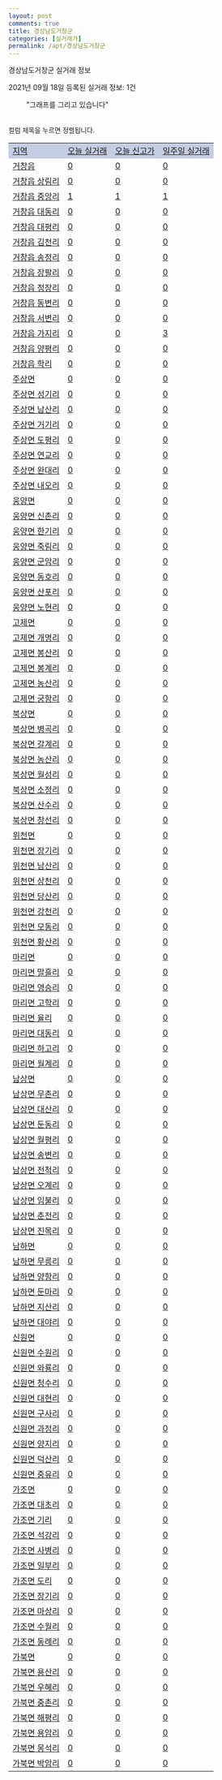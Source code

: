 ```yaml
---
layout: post
comments: true
title: 경상남도거창군
categories: [실거래가]
permalink: /apt/경상남도거창군
---
```


경상남도거창군 실거래 정보

2021년 09월 18일 등록된 실거래 정보: 1건

<!--<script async src="https://pagead2.googlesyndication.com/pagead/js/adsbygoogle.js?client=ca-pub-3485438051770037"
 crossorigin="anonymous"></script>-->

<script type="text/javascript">
  google.charts.load('current', {'packages':['corechart']});
  google.charts.setOnLoadCallback(drawChart);

  function drawChart() {
    var data = google.visualization.arrayToDataTable([['거래일', '매매', '전월세', '전매'], ['21-01', 46, 5, 0], ['21-02', 29, 15, 0], ['21-03', 52, 8, 0], ['21-04', 39, 8, 0], ['21-05', 48, 8, 0], ['21-06', 74, 3, 44], ['21-07', 57, 12, 43], ['21-08', 31, 5, 14], ['21-09', 9, 1, 7]]);

    var options = {
      title: '최근 1년간 유형별 거래량 추이',
      legend: { position: 'bottom' }
    };

    setTimeout(function() {
        var chart = new google.visualization.LineChart(document.getElementById('columnchart_material'));
        chart.draw(data, (options));
        document.getElementById('loading').style.display = 'none';
        var dayLabel = (new Date()).getDay();
        if (dayLabel < 2) {
            sorttable.innerSortFunction.apply(document.getElementById('week'), []);
            sorttable.innerSortFunction.apply(document.getElementById('week'), []);        
        }
        else {
            sorttable.innerSortFunction.apply(document.getElementById('today'), []);
            sorttable.innerSortFunction.apply(document.getElementById('today'), []);
        }
    }, 200);

  }
</script>

<div id="loading" style="z-index:20; display: block; margin-left: 35px">"그래프를 그리고 있습니다"</div>
<div id="columnchart_material" style="width: 95%; margin-left: -35px; display: block"></div>
<!--<div style="width: 95%; margin-left: -35px; display: block">
      <script async src="https://pagead2.googlesyndication.com/pagead/js/adsbygoogle.js?client=ca-pub-3485438051770037"
          crossorigin="anonymous"></script>
      <ins class="adsbygoogle"
          style="display:block"
          data-ad-format="fluid"
          data-ad-layout-key="-fb+5w+4e-db+86"
          data-ad-client="ca-pub-3485438051770037"
          data-ad-slot="1827090281"></ins>
      <script>
          (adsbygoogle = window.adsbygoogle || []).push({});
      </script>
</div>-->
<br>

<font size='small' style='font-size: small;'>컬럼 제목을 누르면 정렬됩니다.</font>
<table class="sortable">
  <tr style='background-color: rgba(114, 132, 186,0.4);'>
    <td id="region"><a href="#">지역</a></td>
    <td id="today"><a href="#">오늘 실거래</a></td>
    <td id="today_new"><a href="#">오늘 신고가</a></td>
    <td id="week"><a href="#">일주일 실거래</a></td>
  </tr>

  
  <tr class="item">
    <td><a href="경상남도거창군거창읍">거창읍</a></td>
    <td><a href="경상남도거창군거창읍">0</a></td>
    <td><a href="경상남도거창군거창읍">0</a></td>
    <td><a href="경상남도거창군거창읍">0</a></td>
  </tr>
    

  <tr class="item">
    <td><a href="경상남도거창군거창읍상림리">거창읍 상림리</a></td>
    <td><a href="경상남도거창군거창읍상림리">0</a></td>
    <td><a href="경상남도거창군거창읍상림리">0</a></td>
    <td><a href="경상남도거창군거창읍상림리">0</a></td>
  </tr>
    

  <tr class="item">
    <td><a href="경상남도거창군거창읍중앙리">거창읍 중앙리</a></td>
    <td><a href="경상남도거창군거창읍중앙리">1</a></td>
    <td><a href="경상남도거창군거창읍중앙리">1</a></td>
    <td><a href="경상남도거창군거창읍중앙리">1</a></td>
  </tr>
    

  <tr class="item">
    <td><a href="경상남도거창군거창읍대동리">거창읍 대동리</a></td>
    <td><a href="경상남도거창군거창읍대동리">0</a></td>
    <td><a href="경상남도거창군거창읍대동리">0</a></td>
    <td><a href="경상남도거창군거창읍대동리">0</a></td>
  </tr>
    

  <tr class="item">
    <td><a href="경상남도거창군거창읍대평리">거창읍 대평리</a></td>
    <td><a href="경상남도거창군거창읍대평리">0</a></td>
    <td><a href="경상남도거창군거창읍대평리">0</a></td>
    <td><a href="경상남도거창군거창읍대평리">0</a></td>
  </tr>
    

  <tr class="item">
    <td><a href="경상남도거창군거창읍김천리">거창읍 김천리</a></td>
    <td><a href="경상남도거창군거창읍김천리">0</a></td>
    <td><a href="경상남도거창군거창읍김천리">0</a></td>
    <td><a href="경상남도거창군거창읍김천리">0</a></td>
  </tr>
    

  <tr class="item">
    <td><a href="경상남도거창군거창읍송정리">거창읍 송정리</a></td>
    <td><a href="경상남도거창군거창읍송정리">0</a></td>
    <td><a href="경상남도거창군거창읍송정리">0</a></td>
    <td><a href="경상남도거창군거창읍송정리">0</a></td>
  </tr>
    

  <tr class="item">
    <td><a href="경상남도거창군거창읍장팔리">거창읍 장팔리</a></td>
    <td><a href="경상남도거창군거창읍장팔리">0</a></td>
    <td><a href="경상남도거창군거창읍장팔리">0</a></td>
    <td><a href="경상남도거창군거창읍장팔리">0</a></td>
  </tr>
    

  <tr class="item">
    <td><a href="경상남도거창군거창읍정장리">거창읍 정장리</a></td>
    <td><a href="경상남도거창군거창읍정장리">0</a></td>
    <td><a href="경상남도거창군거창읍정장리">0</a></td>
    <td><a href="경상남도거창군거창읍정장리">0</a></td>
  </tr>
    

  <tr class="item">
    <td><a href="경상남도거창군거창읍동변리">거창읍 동변리</a></td>
    <td><a href="경상남도거창군거창읍동변리">0</a></td>
    <td><a href="경상남도거창군거창읍동변리">0</a></td>
    <td><a href="경상남도거창군거창읍동변리">0</a></td>
  </tr>
    

  <tr class="item">
    <td><a href="경상남도거창군거창읍서변리">거창읍 서변리</a></td>
    <td><a href="경상남도거창군거창읍서변리">0</a></td>
    <td><a href="경상남도거창군거창읍서변리">0</a></td>
    <td><a href="경상남도거창군거창읍서변리">0</a></td>
  </tr>
    

  <tr class="item">
    <td><a href="경상남도거창군거창읍가지리">거창읍 가지리</a></td>
    <td><a href="경상남도거창군거창읍가지리">0</a></td>
    <td><a href="경상남도거창군거창읍가지리">0</a></td>
    <td><a href="경상남도거창군거창읍가지리">3</a></td>
  </tr>
    

  <tr class="item">
    <td><a href="경상남도거창군거창읍양평리">거창읍 양평리</a></td>
    <td><a href="경상남도거창군거창읍양평리">0</a></td>
    <td><a href="경상남도거창군거창읍양평리">0</a></td>
    <td><a href="경상남도거창군거창읍양평리">0</a></td>
  </tr>
    

  <tr class="item">
    <td><a href="경상남도거창군거창읍학리">거창읍 학리</a></td>
    <td><a href="경상남도거창군거창읍학리">0</a></td>
    <td><a href="경상남도거창군거창읍학리">0</a></td>
    <td><a href="경상남도거창군거창읍학리">0</a></td>
  </tr>
    

  <tr class="item">
    <td><a href="경상남도거창군주상면">주상면</a></td>
    <td><a href="경상남도거창군주상면">0</a></td>
    <td><a href="경상남도거창군주상면">0</a></td>
    <td><a href="경상남도거창군주상면">0</a></td>
  </tr>
    

  <tr class="item">
    <td><a href="경상남도거창군주상면성기리">주상면 성기리</a></td>
    <td><a href="경상남도거창군주상면성기리">0</a></td>
    <td><a href="경상남도거창군주상면성기리">0</a></td>
    <td><a href="경상남도거창군주상면성기리">0</a></td>
  </tr>
    

  <tr class="item">
    <td><a href="경상남도거창군주상면남산리">주상면 남산리</a></td>
    <td><a href="경상남도거창군주상면남산리">0</a></td>
    <td><a href="경상남도거창군주상면남산리">0</a></td>
    <td><a href="경상남도거창군주상면남산리">0</a></td>
  </tr>
    

  <tr class="item">
    <td><a href="경상남도거창군주상면거기리">주상면 거기리</a></td>
    <td><a href="경상남도거창군주상면거기리">0</a></td>
    <td><a href="경상남도거창군주상면거기리">0</a></td>
    <td><a href="경상남도거창군주상면거기리">0</a></td>
  </tr>
    

  <tr class="item">
    <td><a href="경상남도거창군주상면도평리">주상면 도평리</a></td>
    <td><a href="경상남도거창군주상면도평리">0</a></td>
    <td><a href="경상남도거창군주상면도평리">0</a></td>
    <td><a href="경상남도거창군주상면도평리">0</a></td>
  </tr>
    

  <tr class="item">
    <td><a href="경상남도거창군주상면연교리">주상면 연교리</a></td>
    <td><a href="경상남도거창군주상면연교리">0</a></td>
    <td><a href="경상남도거창군주상면연교리">0</a></td>
    <td><a href="경상남도거창군주상면연교리">0</a></td>
  </tr>
    

  <tr class="item">
    <td><a href="경상남도거창군주상면완대리">주상면 완대리</a></td>
    <td><a href="경상남도거창군주상면완대리">0</a></td>
    <td><a href="경상남도거창군주상면완대리">0</a></td>
    <td><a href="경상남도거창군주상면완대리">0</a></td>
  </tr>
    

  <tr class="item">
    <td><a href="경상남도거창군주상면내오리">주상면 내오리</a></td>
    <td><a href="경상남도거창군주상면내오리">0</a></td>
    <td><a href="경상남도거창군주상면내오리">0</a></td>
    <td><a href="경상남도거창군주상면내오리">0</a></td>
  </tr>
    

  <tr class="item">
    <td><a href="경상남도거창군웅양면">웅양면</a></td>
    <td><a href="경상남도거창군웅양면">0</a></td>
    <td><a href="경상남도거창군웅양면">0</a></td>
    <td><a href="경상남도거창군웅양면">0</a></td>
  </tr>
    

  <tr class="item">
    <td><a href="경상남도거창군웅양면신촌리">웅양면 신촌리</a></td>
    <td><a href="경상남도거창군웅양면신촌리">0</a></td>
    <td><a href="경상남도거창군웅양면신촌리">0</a></td>
    <td><a href="경상남도거창군웅양면신촌리">0</a></td>
  </tr>
    

  <tr class="item">
    <td><a href="경상남도거창군웅양면한기리">웅양면 한기리</a></td>
    <td><a href="경상남도거창군웅양면한기리">0</a></td>
    <td><a href="경상남도거창군웅양면한기리">0</a></td>
    <td><a href="경상남도거창군웅양면한기리">0</a></td>
  </tr>
    

  <tr class="item">
    <td><a href="경상남도거창군웅양면죽림리">웅양면 죽림리</a></td>
    <td><a href="경상남도거창군웅양면죽림리">0</a></td>
    <td><a href="경상남도거창군웅양면죽림리">0</a></td>
    <td><a href="경상남도거창군웅양면죽림리">0</a></td>
  </tr>
    

  <tr class="item">
    <td><a href="경상남도거창군웅양면군암리">웅양면 군암리</a></td>
    <td><a href="경상남도거창군웅양면군암리">0</a></td>
    <td><a href="경상남도거창군웅양면군암리">0</a></td>
    <td><a href="경상남도거창군웅양면군암리">0</a></td>
  </tr>
    

  <tr class="item">
    <td><a href="경상남도거창군웅양면동호리">웅양면 동호리</a></td>
    <td><a href="경상남도거창군웅양면동호리">0</a></td>
    <td><a href="경상남도거창군웅양면동호리">0</a></td>
    <td><a href="경상남도거창군웅양면동호리">0</a></td>
  </tr>
    

  <tr class="item">
    <td><a href="경상남도거창군웅양면산포리">웅양면 산포리</a></td>
    <td><a href="경상남도거창군웅양면산포리">0</a></td>
    <td><a href="경상남도거창군웅양면산포리">0</a></td>
    <td><a href="경상남도거창군웅양면산포리">0</a></td>
  </tr>
    

  <tr class="item">
    <td><a href="경상남도거창군웅양면노현리">웅양면 노현리</a></td>
    <td><a href="경상남도거창군웅양면노현리">0</a></td>
    <td><a href="경상남도거창군웅양면노현리">0</a></td>
    <td><a href="경상남도거창군웅양면노현리">0</a></td>
  </tr>
    

  <tr class="item">
    <td><a href="경상남도거창군고제면">고제면</a></td>
    <td><a href="경상남도거창군고제면">0</a></td>
    <td><a href="경상남도거창군고제면">0</a></td>
    <td><a href="경상남도거창군고제면">0</a></td>
  </tr>
    

  <tr class="item">
    <td><a href="경상남도거창군고제면개명리">고제면 개명리</a></td>
    <td><a href="경상남도거창군고제면개명리">0</a></td>
    <td><a href="경상남도거창군고제면개명리">0</a></td>
    <td><a href="경상남도거창군고제면개명리">0</a></td>
  </tr>
    

  <tr class="item">
    <td><a href="경상남도거창군고제면봉산리">고제면 봉산리</a></td>
    <td><a href="경상남도거창군고제면봉산리">0</a></td>
    <td><a href="경상남도거창군고제면봉산리">0</a></td>
    <td><a href="경상남도거창군고제면봉산리">0</a></td>
  </tr>
    

  <tr class="item">
    <td><a href="경상남도거창군고제면봉계리">고제면 봉계리</a></td>
    <td><a href="경상남도거창군고제면봉계리">0</a></td>
    <td><a href="경상남도거창군고제면봉계리">0</a></td>
    <td><a href="경상남도거창군고제면봉계리">0</a></td>
  </tr>
    

  <tr class="item">
    <td><a href="경상남도거창군고제면농산리">고제면 농산리</a></td>
    <td><a href="경상남도거창군고제면농산리">0</a></td>
    <td><a href="경상남도거창군고제면농산리">0</a></td>
    <td><a href="경상남도거창군고제면농산리">0</a></td>
  </tr>
    

  <tr class="item">
    <td><a href="경상남도거창군고제면궁항리">고제면 궁항리</a></td>
    <td><a href="경상남도거창군고제면궁항리">0</a></td>
    <td><a href="경상남도거창군고제면궁항리">0</a></td>
    <td><a href="경상남도거창군고제면궁항리">0</a></td>
  </tr>
    

  <tr class="item">
    <td><a href="경상남도거창군북상면">북상면</a></td>
    <td><a href="경상남도거창군북상면">0</a></td>
    <td><a href="경상남도거창군북상면">0</a></td>
    <td><a href="경상남도거창군북상면">0</a></td>
  </tr>
    

  <tr class="item">
    <td><a href="경상남도거창군북상면병곡리">북상면 병곡리</a></td>
    <td><a href="경상남도거창군북상면병곡리">0</a></td>
    <td><a href="경상남도거창군북상면병곡리">0</a></td>
    <td><a href="경상남도거창군북상면병곡리">0</a></td>
  </tr>
    

  <tr class="item">
    <td><a href="경상남도거창군북상면갈계리">북상면 갈계리</a></td>
    <td><a href="경상남도거창군북상면갈계리">0</a></td>
    <td><a href="경상남도거창군북상면갈계리">0</a></td>
    <td><a href="경상남도거창군북상면갈계리">0</a></td>
  </tr>
    

  <tr class="item">
    <td><a href="경상남도거창군북상면농산리">북상면 농산리</a></td>
    <td><a href="경상남도거창군북상면농산리">0</a></td>
    <td><a href="경상남도거창군북상면농산리">0</a></td>
    <td><a href="경상남도거창군북상면농산리">0</a></td>
  </tr>
    

  <tr class="item">
    <td><a href="경상남도거창군북상면월성리">북상면 월성리</a></td>
    <td><a href="경상남도거창군북상면월성리">0</a></td>
    <td><a href="경상남도거창군북상면월성리">0</a></td>
    <td><a href="경상남도거창군북상면월성리">0</a></td>
  </tr>
    

  <tr class="item">
    <td><a href="경상남도거창군북상면소정리">북상면 소정리</a></td>
    <td><a href="경상남도거창군북상면소정리">0</a></td>
    <td><a href="경상남도거창군북상면소정리">0</a></td>
    <td><a href="경상남도거창군북상면소정리">0</a></td>
  </tr>
    

  <tr class="item">
    <td><a href="경상남도거창군북상면산수리">북상면 산수리</a></td>
    <td><a href="경상남도거창군북상면산수리">0</a></td>
    <td><a href="경상남도거창군북상면산수리">0</a></td>
    <td><a href="경상남도거창군북상면산수리">0</a></td>
  </tr>
    

  <tr class="item">
    <td><a href="경상남도거창군북상면창선리">북상면 창선리</a></td>
    <td><a href="경상남도거창군북상면창선리">0</a></td>
    <td><a href="경상남도거창군북상면창선리">0</a></td>
    <td><a href="경상남도거창군북상면창선리">0</a></td>
  </tr>
    

  <tr class="item">
    <td><a href="경상남도거창군위천면">위천면</a></td>
    <td><a href="경상남도거창군위천면">0</a></td>
    <td><a href="경상남도거창군위천면">0</a></td>
    <td><a href="경상남도거창군위천면">0</a></td>
  </tr>
    

  <tr class="item">
    <td><a href="경상남도거창군위천면장기리">위천면 장기리</a></td>
    <td><a href="경상남도거창군위천면장기리">0</a></td>
    <td><a href="경상남도거창군위천면장기리">0</a></td>
    <td><a href="경상남도거창군위천면장기리">0</a></td>
  </tr>
    

  <tr class="item">
    <td><a href="경상남도거창군위천면남산리">위천면 남산리</a></td>
    <td><a href="경상남도거창군위천면남산리">0</a></td>
    <td><a href="경상남도거창군위천면남산리">0</a></td>
    <td><a href="경상남도거창군위천면남산리">0</a></td>
  </tr>
    

  <tr class="item">
    <td><a href="경상남도거창군위천면상천리">위천면 상천리</a></td>
    <td><a href="경상남도거창군위천면상천리">0</a></td>
    <td><a href="경상남도거창군위천면상천리">0</a></td>
    <td><a href="경상남도거창군위천면상천리">0</a></td>
  </tr>
    

  <tr class="item">
    <td><a href="경상남도거창군위천면당산리">위천면 당산리</a></td>
    <td><a href="경상남도거창군위천면당산리">0</a></td>
    <td><a href="경상남도거창군위천면당산리">0</a></td>
    <td><a href="경상남도거창군위천면당산리">0</a></td>
  </tr>
    

  <tr class="item">
    <td><a href="경상남도거창군위천면강천리">위천면 강천리</a></td>
    <td><a href="경상남도거창군위천면강천리">0</a></td>
    <td><a href="경상남도거창군위천면강천리">0</a></td>
    <td><a href="경상남도거창군위천면강천리">0</a></td>
  </tr>
    

  <tr class="item">
    <td><a href="경상남도거창군위천면모동리">위천면 모동리</a></td>
    <td><a href="경상남도거창군위천면모동리">0</a></td>
    <td><a href="경상남도거창군위천면모동리">0</a></td>
    <td><a href="경상남도거창군위천면모동리">0</a></td>
  </tr>
    

  <tr class="item">
    <td><a href="경상남도거창군위천면황산리">위천면 황산리</a></td>
    <td><a href="경상남도거창군위천면황산리">0</a></td>
    <td><a href="경상남도거창군위천면황산리">0</a></td>
    <td><a href="경상남도거창군위천면황산리">0</a></td>
  </tr>
    

  <tr class="item">
    <td><a href="경상남도거창군마리면">마리면</a></td>
    <td><a href="경상남도거창군마리면">0</a></td>
    <td><a href="경상남도거창군마리면">0</a></td>
    <td><a href="경상남도거창군마리면">0</a></td>
  </tr>
    

  <tr class="item">
    <td><a href="경상남도거창군마리면말흘리">마리면 말흘리</a></td>
    <td><a href="경상남도거창군마리면말흘리">0</a></td>
    <td><a href="경상남도거창군마리면말흘리">0</a></td>
    <td><a href="경상남도거창군마리면말흘리">0</a></td>
  </tr>
    

  <tr class="item">
    <td><a href="경상남도거창군마리면영승리">마리면 영승리</a></td>
    <td><a href="경상남도거창군마리면영승리">0</a></td>
    <td><a href="경상남도거창군마리면영승리">0</a></td>
    <td><a href="경상남도거창군마리면영승리">0</a></td>
  </tr>
    

  <tr class="item">
    <td><a href="경상남도거창군마리면고학리">마리면 고학리</a></td>
    <td><a href="경상남도거창군마리면고학리">0</a></td>
    <td><a href="경상남도거창군마리면고학리">0</a></td>
    <td><a href="경상남도거창군마리면고학리">0</a></td>
  </tr>
    

  <tr class="item">
    <td><a href="경상남도거창군마리면율리">마리면 율리</a></td>
    <td><a href="경상남도거창군마리면율리">0</a></td>
    <td><a href="경상남도거창군마리면율리">0</a></td>
    <td><a href="경상남도거창군마리면율리">0</a></td>
  </tr>
    

  <tr class="item">
    <td><a href="경상남도거창군마리면대동리">마리면 대동리</a></td>
    <td><a href="경상남도거창군마리면대동리">0</a></td>
    <td><a href="경상남도거창군마리면대동리">0</a></td>
    <td><a href="경상남도거창군마리면대동리">0</a></td>
  </tr>
    

  <tr class="item">
    <td><a href="경상남도거창군마리면하고리">마리면 하고리</a></td>
    <td><a href="경상남도거창군마리면하고리">0</a></td>
    <td><a href="경상남도거창군마리면하고리">0</a></td>
    <td><a href="경상남도거창군마리면하고리">0</a></td>
  </tr>
    

  <tr class="item">
    <td><a href="경상남도거창군마리면월계리">마리면 월계리</a></td>
    <td><a href="경상남도거창군마리면월계리">0</a></td>
    <td><a href="경상남도거창군마리면월계리">0</a></td>
    <td><a href="경상남도거창군마리면월계리">0</a></td>
  </tr>
    

  <tr class="item">
    <td><a href="경상남도거창군남상면">남상면</a></td>
    <td><a href="경상남도거창군남상면">0</a></td>
    <td><a href="경상남도거창군남상면">0</a></td>
    <td><a href="경상남도거창군남상면">0</a></td>
  </tr>
    

  <tr class="item">
    <td><a href="경상남도거창군남상면무촌리">남상면 무촌리</a></td>
    <td><a href="경상남도거창군남상면무촌리">0</a></td>
    <td><a href="경상남도거창군남상면무촌리">0</a></td>
    <td><a href="경상남도거창군남상면무촌리">0</a></td>
  </tr>
    

  <tr class="item">
    <td><a href="경상남도거창군남상면대산리">남상면 대산리</a></td>
    <td><a href="경상남도거창군남상면대산리">0</a></td>
    <td><a href="경상남도거창군남상면대산리">0</a></td>
    <td><a href="경상남도거창군남상면대산리">0</a></td>
  </tr>
    

  <tr class="item">
    <td><a href="경상남도거창군남상면둔동리">남상면 둔동리</a></td>
    <td><a href="경상남도거창군남상면둔동리">0</a></td>
    <td><a href="경상남도거창군남상면둔동리">0</a></td>
    <td><a href="경상남도거창군남상면둔동리">0</a></td>
  </tr>
    

  <tr class="item">
    <td><a href="경상남도거창군남상면월평리">남상면 월평리</a></td>
    <td><a href="경상남도거창군남상면월평리">0</a></td>
    <td><a href="경상남도거창군남상면월평리">0</a></td>
    <td><a href="경상남도거창군남상면월평리">0</a></td>
  </tr>
    

  <tr class="item">
    <td><a href="경상남도거창군남상면송변리">남상면 송변리</a></td>
    <td><a href="경상남도거창군남상면송변리">0</a></td>
    <td><a href="경상남도거창군남상면송변리">0</a></td>
    <td><a href="경상남도거창군남상면송변리">0</a></td>
  </tr>
    

  <tr class="item">
    <td><a href="경상남도거창군남상면전척리">남상면 전척리</a></td>
    <td><a href="경상남도거창군남상면전척리">0</a></td>
    <td><a href="경상남도거창군남상면전척리">0</a></td>
    <td><a href="경상남도거창군남상면전척리">0</a></td>
  </tr>
    

  <tr class="item">
    <td><a href="경상남도거창군남상면오계리">남상면 오계리</a></td>
    <td><a href="경상남도거창군남상면오계리">0</a></td>
    <td><a href="경상남도거창군남상면오계리">0</a></td>
    <td><a href="경상남도거창군남상면오계리">0</a></td>
  </tr>
    

  <tr class="item">
    <td><a href="경상남도거창군남상면임불리">남상면 임불리</a></td>
    <td><a href="경상남도거창군남상면임불리">0</a></td>
    <td><a href="경상남도거창군남상면임불리">0</a></td>
    <td><a href="경상남도거창군남상면임불리">0</a></td>
  </tr>
    

  <tr class="item">
    <td><a href="경상남도거창군남상면춘전리">남상면 춘전리</a></td>
    <td><a href="경상남도거창군남상면춘전리">0</a></td>
    <td><a href="경상남도거창군남상면춘전리">0</a></td>
    <td><a href="경상남도거창군남상면춘전리">0</a></td>
  </tr>
    

  <tr class="item">
    <td><a href="경상남도거창군남상면진목리">남상면 진목리</a></td>
    <td><a href="경상남도거창군남상면진목리">0</a></td>
    <td><a href="경상남도거창군남상면진목리">0</a></td>
    <td><a href="경상남도거창군남상면진목리">0</a></td>
  </tr>
    

  <tr class="item">
    <td><a href="경상남도거창군남하면">남하면</a></td>
    <td><a href="경상남도거창군남하면">0</a></td>
    <td><a href="경상남도거창군남하면">0</a></td>
    <td><a href="경상남도거창군남하면">0</a></td>
  </tr>
    

  <tr class="item">
    <td><a href="경상남도거창군남하면무릉리">남하면 무릉리</a></td>
    <td><a href="경상남도거창군남하면무릉리">0</a></td>
    <td><a href="경상남도거창군남하면무릉리">0</a></td>
    <td><a href="경상남도거창군남하면무릉리">0</a></td>
  </tr>
    

  <tr class="item">
    <td><a href="경상남도거창군남하면양항리">남하면 양항리</a></td>
    <td><a href="경상남도거창군남하면양항리">0</a></td>
    <td><a href="경상남도거창군남하면양항리">0</a></td>
    <td><a href="경상남도거창군남하면양항리">0</a></td>
  </tr>
    

  <tr class="item">
    <td><a href="경상남도거창군남하면둔마리">남하면 둔마리</a></td>
    <td><a href="경상남도거창군남하면둔마리">0</a></td>
    <td><a href="경상남도거창군남하면둔마리">0</a></td>
    <td><a href="경상남도거창군남하면둔마리">0</a></td>
  </tr>
    

  <tr class="item">
    <td><a href="경상남도거창군남하면지산리">남하면 지산리</a></td>
    <td><a href="경상남도거창군남하면지산리">0</a></td>
    <td><a href="경상남도거창군남하면지산리">0</a></td>
    <td><a href="경상남도거창군남하면지산리">0</a></td>
  </tr>
    

  <tr class="item">
    <td><a href="경상남도거창군남하면대야리">남하면 대야리</a></td>
    <td><a href="경상남도거창군남하면대야리">0</a></td>
    <td><a href="경상남도거창군남하면대야리">0</a></td>
    <td><a href="경상남도거창군남하면대야리">0</a></td>
  </tr>
    

  <tr class="item">
    <td><a href="경상남도거창군신원면">신원면</a></td>
    <td><a href="경상남도거창군신원면">0</a></td>
    <td><a href="경상남도거창군신원면">0</a></td>
    <td><a href="경상남도거창군신원면">0</a></td>
  </tr>
    

  <tr class="item">
    <td><a href="경상남도거창군신원면수원리">신원면 수원리</a></td>
    <td><a href="경상남도거창군신원면수원리">0</a></td>
    <td><a href="경상남도거창군신원면수원리">0</a></td>
    <td><a href="경상남도거창군신원면수원리">0</a></td>
  </tr>
    

  <tr class="item">
    <td><a href="경상남도거창군신원면와룡리">신원면 와룡리</a></td>
    <td><a href="경상남도거창군신원면와룡리">0</a></td>
    <td><a href="경상남도거창군신원면와룡리">0</a></td>
    <td><a href="경상남도거창군신원면와룡리">0</a></td>
  </tr>
    

  <tr class="item">
    <td><a href="경상남도거창군신원면청수리">신원면 청수리</a></td>
    <td><a href="경상남도거창군신원면청수리">0</a></td>
    <td><a href="경상남도거창군신원면청수리">0</a></td>
    <td><a href="경상남도거창군신원면청수리">0</a></td>
  </tr>
    

  <tr class="item">
    <td><a href="경상남도거창군신원면대현리">신원면 대현리</a></td>
    <td><a href="경상남도거창군신원면대현리">0</a></td>
    <td><a href="경상남도거창군신원면대현리">0</a></td>
    <td><a href="경상남도거창군신원면대현리">0</a></td>
  </tr>
    

  <tr class="item">
    <td><a href="경상남도거창군신원면구사리">신원면 구사리</a></td>
    <td><a href="경상남도거창군신원면구사리">0</a></td>
    <td><a href="경상남도거창군신원면구사리">0</a></td>
    <td><a href="경상남도거창군신원면구사리">0</a></td>
  </tr>
    

  <tr class="item">
    <td><a href="경상남도거창군신원면과정리">신원면 과정리</a></td>
    <td><a href="경상남도거창군신원면과정리">0</a></td>
    <td><a href="경상남도거창군신원면과정리">0</a></td>
    <td><a href="경상남도거창군신원면과정리">0</a></td>
  </tr>
    

  <tr class="item">
    <td><a href="경상남도거창군신원면양지리">신원면 양지리</a></td>
    <td><a href="경상남도거창군신원면양지리">0</a></td>
    <td><a href="경상남도거창군신원면양지리">0</a></td>
    <td><a href="경상남도거창군신원면양지리">0</a></td>
  </tr>
    

  <tr class="item">
    <td><a href="경상남도거창군신원면덕산리">신원면 덕산리</a></td>
    <td><a href="경상남도거창군신원면덕산리">0</a></td>
    <td><a href="경상남도거창군신원면덕산리">0</a></td>
    <td><a href="경상남도거창군신원면덕산리">0</a></td>
  </tr>
    

  <tr class="item">
    <td><a href="경상남도거창군신원면중유리">신원면 중유리</a></td>
    <td><a href="경상남도거창군신원면중유리">0</a></td>
    <td><a href="경상남도거창군신원면중유리">0</a></td>
    <td><a href="경상남도거창군신원면중유리">0</a></td>
  </tr>
    

  <tr class="item">
    <td><a href="경상남도거창군가조면">가조면</a></td>
    <td><a href="경상남도거창군가조면">0</a></td>
    <td><a href="경상남도거창군가조면">0</a></td>
    <td><a href="경상남도거창군가조면">0</a></td>
  </tr>
    

  <tr class="item">
    <td><a href="경상남도거창군가조면대초리">가조면 대초리</a></td>
    <td><a href="경상남도거창군가조면대초리">0</a></td>
    <td><a href="경상남도거창군가조면대초리">0</a></td>
    <td><a href="경상남도거창군가조면대초리">0</a></td>
  </tr>
    

  <tr class="item">
    <td><a href="경상남도거창군가조면기리">가조면 기리</a></td>
    <td><a href="경상남도거창군가조면기리">0</a></td>
    <td><a href="경상남도거창군가조면기리">0</a></td>
    <td><a href="경상남도거창군가조면기리">0</a></td>
  </tr>
    

  <tr class="item">
    <td><a href="경상남도거창군가조면석강리">가조면 석강리</a></td>
    <td><a href="경상남도거창군가조면석강리">0</a></td>
    <td><a href="경상남도거창군가조면석강리">0</a></td>
    <td><a href="경상남도거창군가조면석강리">0</a></td>
  </tr>
    

  <tr class="item">
    <td><a href="경상남도거창군가조면사병리">가조면 사병리</a></td>
    <td><a href="경상남도거창군가조면사병리">0</a></td>
    <td><a href="경상남도거창군가조면사병리">0</a></td>
    <td><a href="경상남도거창군가조면사병리">0</a></td>
  </tr>
    

  <tr class="item">
    <td><a href="경상남도거창군가조면일부리">가조면 일부리</a></td>
    <td><a href="경상남도거창군가조면일부리">0</a></td>
    <td><a href="경상남도거창군가조면일부리">0</a></td>
    <td><a href="경상남도거창군가조면일부리">0</a></td>
  </tr>
    

  <tr class="item">
    <td><a href="경상남도거창군가조면도리">가조면 도리</a></td>
    <td><a href="경상남도거창군가조면도리">0</a></td>
    <td><a href="경상남도거창군가조면도리">0</a></td>
    <td><a href="경상남도거창군가조면도리">0</a></td>
  </tr>
    

  <tr class="item">
    <td><a href="경상남도거창군가조면장기리">가조면 장기리</a></td>
    <td><a href="경상남도거창군가조면장기리">0</a></td>
    <td><a href="경상남도거창군가조면장기리">0</a></td>
    <td><a href="경상남도거창군가조면장기리">0</a></td>
  </tr>
    

  <tr class="item">
    <td><a href="경상남도거창군가조면마상리">가조면 마상리</a></td>
    <td><a href="경상남도거창군가조면마상리">0</a></td>
    <td><a href="경상남도거창군가조면마상리">0</a></td>
    <td><a href="경상남도거창군가조면마상리">0</a></td>
  </tr>
    

  <tr class="item">
    <td><a href="경상남도거창군가조면수월리">가조면 수월리</a></td>
    <td><a href="경상남도거창군가조면수월리">0</a></td>
    <td><a href="경상남도거창군가조면수월리">0</a></td>
    <td><a href="경상남도거창군가조면수월리">0</a></td>
  </tr>
    

  <tr class="item">
    <td><a href="경상남도거창군가조면동례리">가조면 동례리</a></td>
    <td><a href="경상남도거창군가조면동례리">0</a></td>
    <td><a href="경상남도거창군가조면동례리">0</a></td>
    <td><a href="경상남도거창군가조면동례리">0</a></td>
  </tr>
    

  <tr class="item">
    <td><a href="경상남도거창군가북면">가북면</a></td>
    <td><a href="경상남도거창군가북면">0</a></td>
    <td><a href="경상남도거창군가북면">0</a></td>
    <td><a href="경상남도거창군가북면">0</a></td>
  </tr>
    

  <tr class="item">
    <td><a href="경상남도거창군가북면용산리">가북면 용산리</a></td>
    <td><a href="경상남도거창군가북면용산리">0</a></td>
    <td><a href="경상남도거창군가북면용산리">0</a></td>
    <td><a href="경상남도거창군가북면용산리">0</a></td>
  </tr>
    

  <tr class="item">
    <td><a href="경상남도거창군가북면우혜리">가북면 우혜리</a></td>
    <td><a href="경상남도거창군가북면우혜리">0</a></td>
    <td><a href="경상남도거창군가북면우혜리">0</a></td>
    <td><a href="경상남도거창군가북면우혜리">0</a></td>
  </tr>
    

  <tr class="item">
    <td><a href="경상남도거창군가북면중촌리">가북면 중촌리</a></td>
    <td><a href="경상남도거창군가북면중촌리">0</a></td>
    <td><a href="경상남도거창군가북면중촌리">0</a></td>
    <td><a href="경상남도거창군가북면중촌리">0</a></td>
  </tr>
    

  <tr class="item">
    <td><a href="경상남도거창군가북면해평리">가북면 해평리</a></td>
    <td><a href="경상남도거창군가북면해평리">0</a></td>
    <td><a href="경상남도거창군가북면해평리">0</a></td>
    <td><a href="경상남도거창군가북면해평리">0</a></td>
  </tr>
    

  <tr class="item">
    <td><a href="경상남도거창군가북면용암리">가북면 용암리</a></td>
    <td><a href="경상남도거창군가북면용암리">0</a></td>
    <td><a href="경상남도거창군가북면용암리">0</a></td>
    <td><a href="경상남도거창군가북면용암리">0</a></td>
  </tr>
    

  <tr class="item">
    <td><a href="경상남도거창군가북면몽석리">가북면 몽석리</a></td>
    <td><a href="경상남도거창군가북면몽석리">0</a></td>
    <td><a href="경상남도거창군가북면몽석리">0</a></td>
    <td><a href="경상남도거창군가북면몽석리">0</a></td>
  </tr>
    

  <tr class="item">
    <td><a href="경상남도거창군가북면박암리">가북면 박암리</a></td>
    <td><a href="경상남도거창군가북면박암리">0</a></td>
    <td><a href="경상남도거창군가북면박암리">0</a></td>
    <td><a href="경상남도거창군가북면박암리">0</a></td>
  </tr>
    


</table>


    